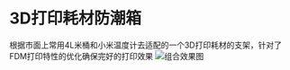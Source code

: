 # 3D打印耗材防潮箱
根据市面上常用4L米桶和小米温度计去适配的一个3D打印耗材的支架，针对了FDM打印特性的优化确保完好的打印效果
![组合效果图](https://user-images.githubusercontent.com/92136903/194015946-de0890a7-2eba-434c-ae71-2f22aa0c962d.jpg)
